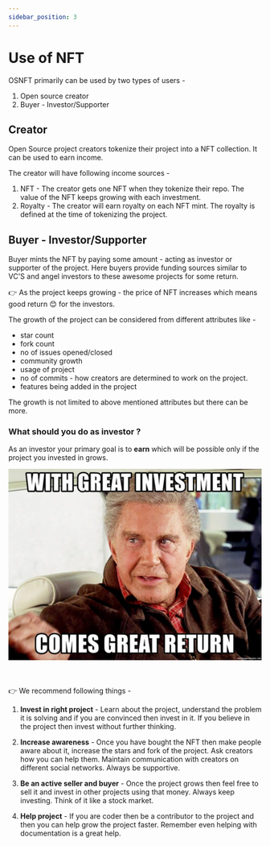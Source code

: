 ```yaml
---
sidebar_position: 3
---
```


# Use of NFT

OSNFT primarily can be used by two types of users - 

1. Open source creator
2. Buyer - Investor/Supporter


## Creator

Open Source project creators tokenize their project into a NFT collection. It can be used to earn income.

The creator will have following income sources -

1. NFT - The creator gets one NFT when they tokenize their repo. The value of the NFT keeps growing with each investment.
2. Royalty - The creator will earn royalty on each NFT mint. The royalty is defined at the time of tokenizing the project.

## Buyer - Investor/Supporter

Buyer mints the NFT by paying some amount - acting as investor or supporter of the project. Here buyers provide funding sources similar to VC'S and angel investors to these awesome projects for some return.

👉 As the project keeps growing - the price of NFT increases which means good return 😊 for the investors.

The growth of the project can be considered from different attributes like - 

* star count
* fork count
* no of issues opened/closed
* community growth
* usage of project
* no of commits - how creators are determined to work on the project.
* features being added in the project

The growth is not limited to above mentioned attributes but there can be more.

### What should you do as investor ?

As an investor your primary goal is to **earn** which will be possible only if the project you invested in grows.


<img src="/img/investment-meme-quote.jpeg" width="600"  />


<br/><br/>
👉 We recommend following things - 

1. **Invest in right project** - Learn about the project, understand the problem it is solving and if you are convinced then invest in it. If you believe in the project then invest without further thinking.

2. **Increase awareness** - Once you have bought the NFT then make people aware about it, increase the stars and fork of the project. Ask creators how you can help them. Maintain communication with creators on different social networks. Always be supportive.

3. **Be an active seller and buyer** - Once the project grows then feel free to sell it and invest in other projects using that money. Always keep investing. Think of it like a stock market.

4. **Help project** -  If you are coder then be a contributor to the project and then you can help grow the project faster. Remember even helping with documentation is a great help.





